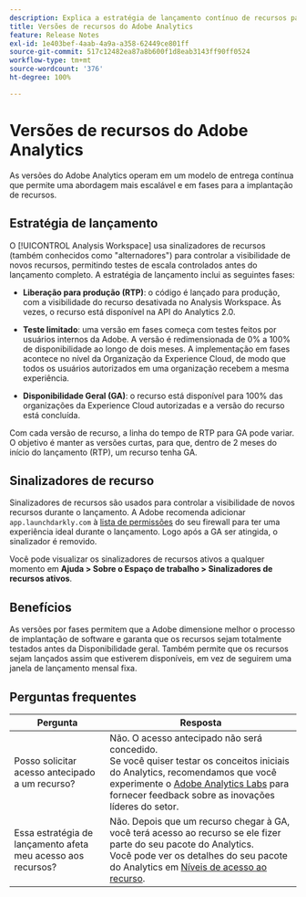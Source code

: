```yaml
---
description: Explica a estratégia de lançamento contínuo de recursos para o Adobe Analytics
title: Versões de recursos do Adobe Analytics
feature: Release Notes
exl-id: 1e403bef-4aab-4a9a-a358-62449ce801ff
source-git-commit: 517c12482ea87a8b600f1d8eab3143ff90ff0524
workflow-type: tm+mt
source-wordcount: '376'
ht-degree: 100%

---
```


# Versões de recursos do Adobe Analytics

As versões do Adobe Analytics operam em um modelo de entrega contínua que permite uma abordagem mais escalável e em fases para a implantação de recursos.

## Estratégia de lançamento

O [!UICONTROL Analysis Workspace] usa sinalizadores de recursos (também conhecidos como &quot;alternadores&quot;) para controlar a visibilidade de novos recursos, permitindo testes de escala controlados antes do lançamento completo. A estratégia de lançamento inclui as seguintes fases:

* **Liberação para produção (RTP)**: o código é lançado para produção, com a visibilidade do recurso desativada no Analysis Workspace. Às vezes, o recurso está disponível na API do Analytics 2.0.

* **Teste limitado**: uma versão em fases começa com testes feitos por usuários internos da Adobe. A versão é redimensionada de 0% a 100% de disponibilidade ao longo de dois meses. A implementação em fases acontece no nível da Organização da Experience Cloud, de modo que todos os usuários autorizados em uma organização recebem a mesma experiência.

* **Disponibilidade Geral (GA)**: o recurso está disponível para 100% das organizações da Experience Cloud autorizadas e a versão do recurso está concluída.

Com cada versão de recurso, a linha do tempo de RTP para GA pode variar. O objetivo é manter as versões curtas, para que, dentro de 2 meses do início do lançamento (RTP), um recurso tenha GA.

## Sinalizadores de recurso

Sinalizadores de recursos são usados para controlar a visibilidade de novos recursos durante o lançamento. A Adobe recomenda adicionar `app.launchdarkly.com` à [lista de permissões](/help/technotes/ip-addresses.md) do seu firewall para ter uma experiência ideal durante o lançamento. Logo após a GA ser atingida, o sinalizador é removido.

Você pode visualizar os sinalizadores de recursos ativos a qualquer momento em **Ajuda > Sobre o Espaço de trabalho > Sinalizadores de recursos ativos**.

## Benefícios

As versões por fases permitem que a Adobe dimensione melhor o processo de implantação de software e garanta que os recursos sejam totalmente testados antes da Disponibilidade geral. Também permite que os recursos sejam lançados assim que estiverem disponíveis, em vez de seguirem uma janela de lançamento mensal fixa.

## Perguntas frequentes

| Pergunta | Resposta |
| --- | --- |
| Posso solicitar acesso antecipado a um recurso? | Não. O acesso antecipado não será concedido.<br>Se você quiser testar os conceitos iniciais do Analytics, recomendamos que você experimente o [Adobe Analytics Labs](/help/analyze/labs.md) para fornecer feedback sobre as inovações líderes do setor. |
| Essa estratégia de lançamento afeta meu acesso aos recursos? | Não. Depois que um recurso chegar à GA, você terá acesso ao recurso se ele fizer parte do seu pacote do Analytics.<br>Você pode ver os detalhes do seu pacote do Analytics em [Níveis de acesso ao recurso](/help/admin/admin/get-started/company/feature-access-levels.md). |
